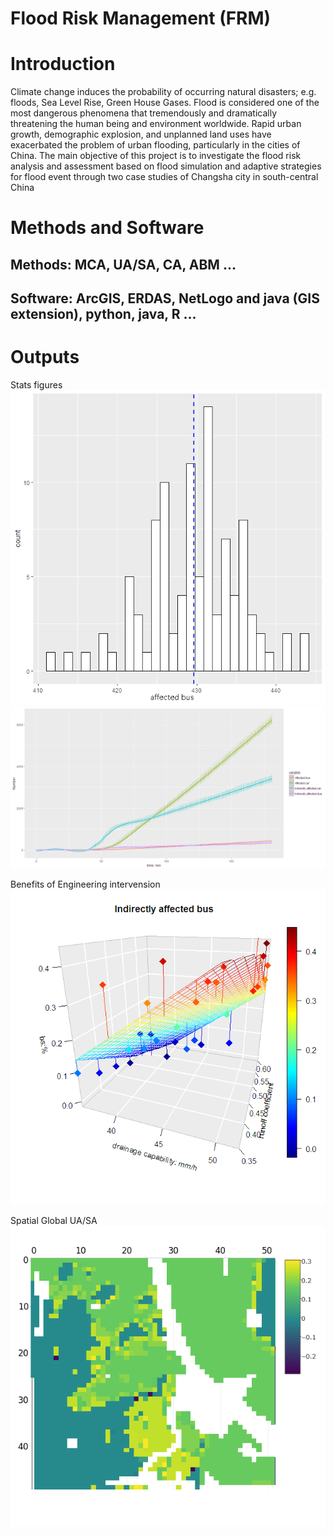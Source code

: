 # Flood Risk Management (FRM)

# Introduction
Climate change induces the probability of occurring natural disasters; e.g.
floods, Sea Level Rise, Green House Gases. Flood is considered one of the
most dangerous phenomena that tremendously and dramatically threatening
the human being and environment worldwide. Rapid urban growth,
demographic explosion, and unplanned land uses have exacerbated the
problem of urban flooding, particularly in the cities of China.
The main objective of this project is to investigate the flood risk
analysis and assessment based on flood simulation and adaptive strategies for
flood event through two case studies of Changsha city in south-central China

# Methods and Software
## Methods: MCA, UA/SA, CA, ABM ...
## Software: ArcGIS, ERDAS, NetLogo and java (GIS extension), python, java, R ...

# Outputs

Stats figures
<img src=https://github.com/muyang/frm/blob/master/affected%20bus2.PNG>
<img src=https://github.com/muyang/frm/blob/master/dynamic_vehicles.png>

Benefits of Engineering intervension
<img src=https://github.com/muyang/frm/blob/master/B_engineer_bus2.png>

Spatial Global UA/SA
<img src=https://github.com/muyang/frm/blob/master/figure_1pop_high.PNG>
